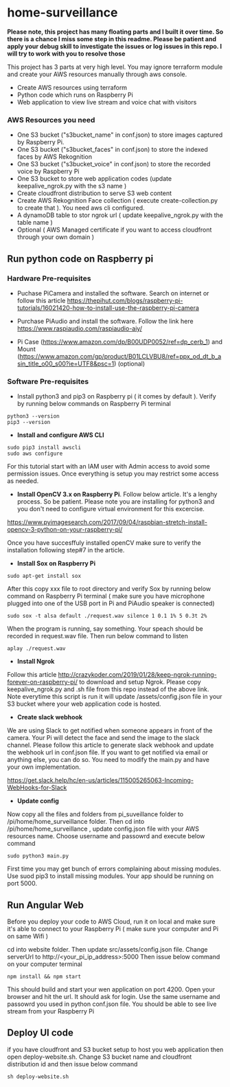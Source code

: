 # home-surveillance

**Please note, this project has many floating parts and I built it over time. So there is a chance I miss some step in this readme. Please be patient and apply your debug skill to investigate the issues or log issues in this repo. I will try to work with you to resolve those**

This project has 3 parts at very high level. You may ignore terraform module and create your AWS resources manually through aws console. 

- Create AWS resources using terraform
- Python code which runs on Raspberry Pi 
- Web application to view live stream and voice chat with visitors

### AWS Resources you need
- One S3 bucket ("s3bucket_name" in conf.json)  to store images captured by Raspberry Pi. 
- One S3 bucket ("s3bucket_faces" in conf.json) to store the indexed faces by AWS Rekognition
- One S3 bucket ("s3bucket_voice" in conf.json) to store the recorded voice by Raspberry Pi
- One S3 bucket to store web application codes (update keepalive_ngrok.py with the s3 name )
- Create cloudfront distribution to serve S3 web content
- Create AWS Rekognition Face collection ( execute create-collection.py to create that ). You need aws cli configured.
- A dynamoDB table to stor ngrok url ( update keepalive_ngrok.py with the table name ) 
- Optional ( AWS Managed certificate if you want to access cloudfront through your own domain ) 

## Run python code on Raspberry pi 

### Hardware Pre-requisites
- Puchase PiCamera and installed the software. Search on internet or follow this article https://thepihut.com/blogs/raspberry-pi-tutorials/16021420-how-to-install-use-the-raspberry-pi-camera

- Purchase PiAudio and install the software. Follow the link here https://www.raspiaudio.com/raspiaudio-aiy/

- Pi Case (https://www.amazon.com/dp/B00UDP0052/ref=dp_cerb_1) and Mount (https://www.amazon.com/gp/product/B01LCLVBU8/ref=ppx_od_dt_b_asin_title_o00_s00?ie=UTF8&psc=1)  (optional) 

### Software Pre-requisites

- Install python3 and pip3 on Raspberry pi ( it comes by default ). Verify by running below commands on Raspberry Pi terminal

```
python3 --version
pip3 --version
```
- **Install and configure AWS CLI**
```
sudo pip3 install awscli
sudo aws configure
```
For this tutorial start with an IAM user with Admin access to avoid some permission issues. Once everything is setup you may restrict some access as needed.

- **Install OpenCV 3.x on Raspberry Pi**. Follow below article. It's a lenghy process. So be patient. Please note you are installing for python3 and you don't need to configure virtual environment for this excercise. 

https://www.pyimagesearch.com/2017/09/04/raspbian-stretch-install-opencv-3-python-on-your-raspberry-pi/

Once you have succesffuly installed openCV make sure to verify the installation following step#7 in the article. 

- **Install Sox on Raspberry Pi** 
```
sudo apt-get install sox 
```
After this copy xxx file to root directory and verify Sox by running below command on Raspberry Pi terminal ( make sure you have microphone plugged into one of the USB port in Pi and PiAudio speaker is connected) 
```
sudo sox -t alsa default ./request.wav silence 1 0.1 1% 5 0.3t 2%
```
When the program is running, say something. Your speach should be recorded in request.wav file. Then run below command to listen
```
aplay ./request.wav
```
- **Install Ngrok** 

Follow this article http://crazykoder.com/2019/01/28/keep-ngrok-running-forever-on-raspberry-pi/ to download and setup Ngrok. Please copy keepalive_ngrok.py and .sh file from this repo instead of the above link. Note everytime this script is run it will update /assets/config.json file in your S3 bucket where your web application code is hosted. 

- **Create slack webhook**

We are using Slack to get notified when someone appears in front of the camera. Your Pi will detect the face and send the image to the slack channel. Please follow this article to generate slack webhook and update the webhook url in conf.json file. If you want to get notified via email or anything else, you can do so. You need to modify the main.py and have your own implementation.

https://get.slack.help/hc/en-us/articles/115005265063-Incoming-WebHooks-for-Slack



- **Update config**

Now copy all the files and folders from pi_suveillance folder to /pi/home/home_surveillance folder. Then cd into /pi/home/home_surveillance , update config.json file with your AWS resources name. Choose username and passowrd and execute below command
```
sudo python3 main.py
```
First time you may get bunch of errors complaining about missing modules. Use suod pip3 to install missing modules. Your app should be running on port 5000. 

## Run Angular Web 
Before you deploy your code to AWS Cloud, run it on local and make sure it's able to connect to your Raspberry Pi ( make sure your computer and Pi on same Wifi ) 

cd into website folder. Then update src/assets/config.json file. Change serverUrl to http://<your_pi_ip_address>:5000 
Then issue below command on your computer terminal 

```
npm install && npm start
```
This should build and start your wen application on port 4200. Open your browser and hit the url. It should ask for login. Use the same username and passowrd you used in python conf.json file. You should be able to see live stream from your Raspberry Pi



## Deploy UI code
if you have cloudfront and S3 bucket setup to host you web application then open deploy-website.sh. Change S3 bucket name and cloudfront distribution id and then issue below command
```
sh deploy-website.sh
```




